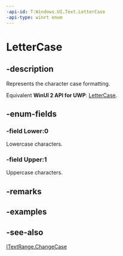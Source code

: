 ```yaml
---
-api-id: T:Windows.UI.Text.LetterCase
-api-type: winrt enum
---
```


<!-- Enumeration syntax
public enum Windows.UI.Text.LetterCase : int
-->

# LetterCase

## -description
Represents the character case formatting.

Equivalent **WinUI 2 API for UWP**: [LetterCase](/windows/winui/api/microsoft.ui.text.lettercase).

## -enum-fields
### -field Lower:0
Lowercase characters.

### -field Upper:1
Uppercase characters.


## -remarks

## -examples

## -see-also
[ITextRange.ChangeCase](itextrange_changecase_399547813.md)
